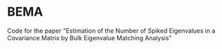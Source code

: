 # BEMA
Code for the paper "Estimation of the Number of Spiked Eigenvalues in a Covariance Matrix by Bulk Eigenvalue Matching Analysis"
